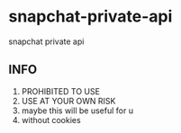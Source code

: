 # snapchat-private-api
snapchat private api 
## INFO
1. PROHIBITED TO USE
2. USE AT YOUR OWN RISK
3. maybe this will be useful for u
4. without cookies
